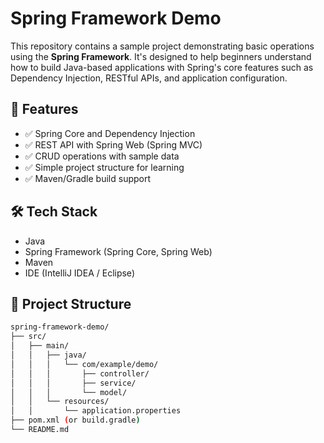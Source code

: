 # Spring Framework Demo

This repository contains a sample project demonstrating basic operations using the **Spring Framework**. It's designed to help beginners understand how to build Java-based applications with Spring's core features such as Dependency Injection, RESTful APIs, and application configuration.

## 🚀 Features

- ✅ Spring Core and Dependency Injection
- ✅ REST API with Spring Web (Spring MVC)
- ✅ CRUD operations with sample data
- ✅ Simple project structure for learning
- ✅ Maven/Gradle build support

## 🛠️ Tech Stack

- Java
- Spring Framework (Spring Core, Spring Web)
- Maven
- IDE (IntelliJ IDEA / Eclipse)

## 📂 Project Structure

```bash
spring-framework-demo/
├── src/
│   ├── main/
│   │   ├── java/
│   │   │   └── com/example/demo/
│   │   │       ├── controller/
│   │   │       ├── service/
│   │   │       └── model/
│   │   └── resources/
│   │       └── application.properties
├── pom.xml (or build.gradle)
└── README.md
